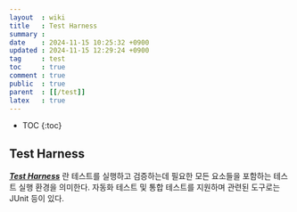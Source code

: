 ```yaml
---
layout  : wiki
title   : Test Harness
summary : 
date    : 2024-11-15 10:25:32 +0900
updated : 2024-11-15 12:29:24 +0900
tag     : test
toc     : true
comment : true
public  : true
parent  : [[/test]]
latex   : true
---
```

* TOC
{:toc}

## Test Harness

___[Test Harness](https://en.wikipedia.org/wiki/Test_harness)___ 란 테스트를 실행하고 검증하는데 필요한 모든 요소들을 포함하는 테스트 실행 환경을 의미한다.
자동화 테스트 및 통합 테스트를 지원하며 관련된 도구로는 JUnit 등이 있다.